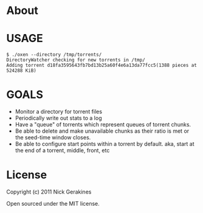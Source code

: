 # About

# USAGE

    $ ./oxen --directory /tmp/torrents/
    DirectoryWatcher checking for new torrents in /tmp/
    Adding torrent d18fa3595643fb7bd13b25a60f4e6a13da77fcc5(1388 pieces at 524288 KiB)

# GOALS

 * Monitor a directory for torrent files
 * Periodically write out stats to a log
 * Have a "queue" of torrents which represent queues of torrent chunks.
 * Be able to delete and make unavailable chunks as their ratio is met or the seed-time window closes.
 * Be able to configure start points within a torrent by default. aka, start at the end of a torrent, middle, front, etc

# License

Copyright (c) 2011 Nick Gerakines

Open sourced under the MIT license.

